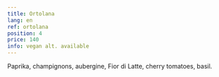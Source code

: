 ```yaml
---
title: Ortolana
lang: en
ref: ortolana
position: 4
price: 140
info: vegan alt. available
---
```


Paprika, champignons, aubergine, Fior di Latte, cherry tomatoes, basil.
